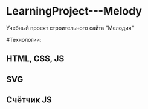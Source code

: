 # LearningProject---Melody
Учебный проект строительного сайта "Мелодия"

#Технологии:
## HTML, CSS, JS
## SVG
## Счётчик JS

